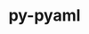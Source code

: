 ---
title: "py-pyaml"
layout: cache
categories: [package, develop-2023-12-10]
meta: {"versions": ["21.8.3"], "compilers": ["gcc@=11.4.0", "gcc@=9.4.0", "oneapi@=2023.2.0"], "oss": ["ubuntu20.04"], "platforms": ["linux"], "targets": ["neoverse_v1", "ppc64le", "x86_64_v3"], "stacks": ["e4s", "e4s-neoverse_v1", "e4s-oneapi", "e4s-power", "root"], "num_specs": 4, "num_specs_by_stack": {"e4s-neoverse_v1": 1, "root": 4, "e4s-power": 1, "e4s": 1, "e4s-oneapi": 1}}
spec_details: [{"hash": "iiaqga7jy4yya3pxz5ydgzc4uwivic7f", "compiler": "gcc@=11.4.0", "versions": ["21.8.3"], "os": "ubuntu20.04", "platform": "linux", "target": "neoverse_v1", "variants": ["build_system=python_pip"], "stacks": ["e4s-neoverse_v1", "root"], "size": "-", "tarball": "https://binaries.spack.io/releases/develop-2023-12-10/build_cache/linux-ubuntu20.04-neoverse_v1/gcc-11.4.0/py-pyaml-21.8.3/linux-ubuntu20.04-neoverse_v1-gcc-11.4.0-py-pyaml-21.8.3-iiaqga7jy4yya3pxz5ydgzc4uwivic7f.spack"}, {"hash": "jmiydor2fbzpet7wnqhgjada46pvcgnc", "compiler": "gcc@=9.4.0", "versions": ["21.8.3"], "os": "ubuntu20.04", "platform": "linux", "target": "ppc64le", "variants": ["build_system=python_pip"], "stacks": ["e4s-power", "root"], "size": "-", "tarball": "https://binaries.spack.io/releases/develop-2023-12-10/build_cache/linux-ubuntu20.04-ppc64le/gcc-9.4.0/py-pyaml-21.8.3/linux-ubuntu20.04-ppc64le-gcc-9.4.0-py-pyaml-21.8.3-jmiydor2fbzpet7wnqhgjada46pvcgnc.spack"}, {"hash": "gimtgsue4whuxhusyddrshn2o6d4fkyf", "compiler": "gcc@=11.4.0", "versions": ["21.8.3"], "os": "ubuntu20.04", "platform": "linux", "target": "x86_64_v3", "variants": ["build_system=python_pip"], "stacks": ["root", "e4s"], "size": "-", "tarball": "https://binaries.spack.io/releases/develop-2023-12-10/build_cache/linux-ubuntu20.04-x86_64_v3/gcc-11.4.0/py-pyaml-21.8.3/linux-ubuntu20.04-x86_64_v3-gcc-11.4.0-py-pyaml-21.8.3-gimtgsue4whuxhusyddrshn2o6d4fkyf.spack"}, {"hash": "2ifohfcgp6abealxguegisyzcv3h3gwr", "compiler": "oneapi@=2023.2.0", "versions": ["21.8.3"], "os": "ubuntu20.04", "platform": "linux", "target": "x86_64_v3", "variants": ["build_system=python_pip"], "stacks": ["e4s-oneapi", "root"], "size": "-", "tarball": "https://binaries.spack.io/releases/develop-2023-12-10/build_cache/linux-ubuntu20.04-x86_64_v3/oneapi-2023.2.0/py-pyaml-21.8.3/linux-ubuntu20.04-x86_64_v3-oneapi-2023.2.0-py-pyaml-21.8.3-2ifohfcgp6abealxguegisyzcv3h3gwr.spack"}]
---